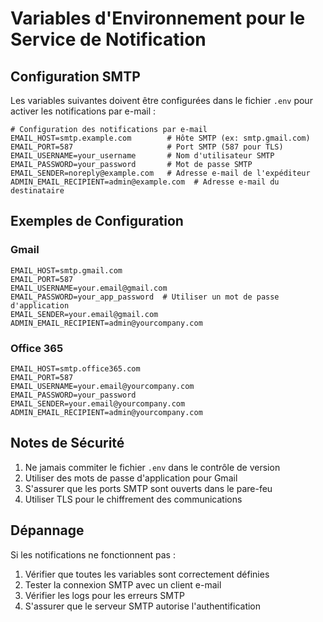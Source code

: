 # Variables d'Environnement pour le Service de Notification

## Configuration SMTP

Les variables suivantes doivent être configurées dans le fichier `.env` pour activer les notifications par e-mail :

```env
# Configuration des notifications par e-mail
EMAIL_HOST=smtp.example.com        # Hôte SMTP (ex: smtp.gmail.com)
EMAIL_PORT=587                     # Port SMTP (587 pour TLS)
EMAIL_USERNAME=your_username       # Nom d'utilisateur SMTP
EMAIL_PASSWORD=your_password       # Mot de passe SMTP
EMAIL_SENDER=noreply@example.com   # Adresse e-mail de l'expéditeur
ADMIN_EMAIL_RECIPIENT=admin@example.com  # Adresse e-mail du destinataire
```

## Exemples de Configuration

### Gmail
```env
EMAIL_HOST=smtp.gmail.com
EMAIL_PORT=587
EMAIL_USERNAME=your.email@gmail.com
EMAIL_PASSWORD=your_app_password  # Utiliser un mot de passe d'application
EMAIL_SENDER=your.email@gmail.com
ADMIN_EMAIL_RECIPIENT=admin@yourcompany.com
```

### Office 365
```env
EMAIL_HOST=smtp.office365.com
EMAIL_PORT=587
EMAIL_USERNAME=your.email@yourcompany.com
EMAIL_PASSWORD=your_password
EMAIL_SENDER=your.email@yourcompany.com
ADMIN_EMAIL_RECIPIENT=admin@yourcompany.com
```

## Notes de Sécurité

1. Ne jamais commiter le fichier `.env` dans le contrôle de version
2. Utiliser des mots de passe d'application pour Gmail
3. S'assurer que les ports SMTP sont ouverts dans le pare-feu
4. Utiliser TLS pour le chiffrement des communications

## Dépannage

Si les notifications ne fonctionnent pas :

1. Vérifier que toutes les variables sont correctement définies
2. Tester la connexion SMTP avec un client e-mail
3. Vérifier les logs pour les erreurs SMTP
4. S'assurer que le serveur SMTP autorise l'authentification 
